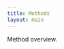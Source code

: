 ```yaml
---
title: Methods
layout: main
---
```


Method overview.

<!---
## FMM

## MEMD

## P<sup>2</sup>NFFT
The particle-particle NFFT (P<sup>2</sup>NFFT) is a general framework for particle mesh
algorithms based on nonequispaced fast Fourier transforms [NFFT](http://www.nfft.org).
By appropriate choice of parameters, this framework includes the Particle-Mesh Ewald methods
for periodic boundary conditions and the fast summation algorithm
for non-periodic boundary conditions.

The corresponding developer of this method is [Michael Pippig](./support.md#mpip).

## P<sup>3</sup>M

## PEPC

## PP3MG

## VMG
-->
